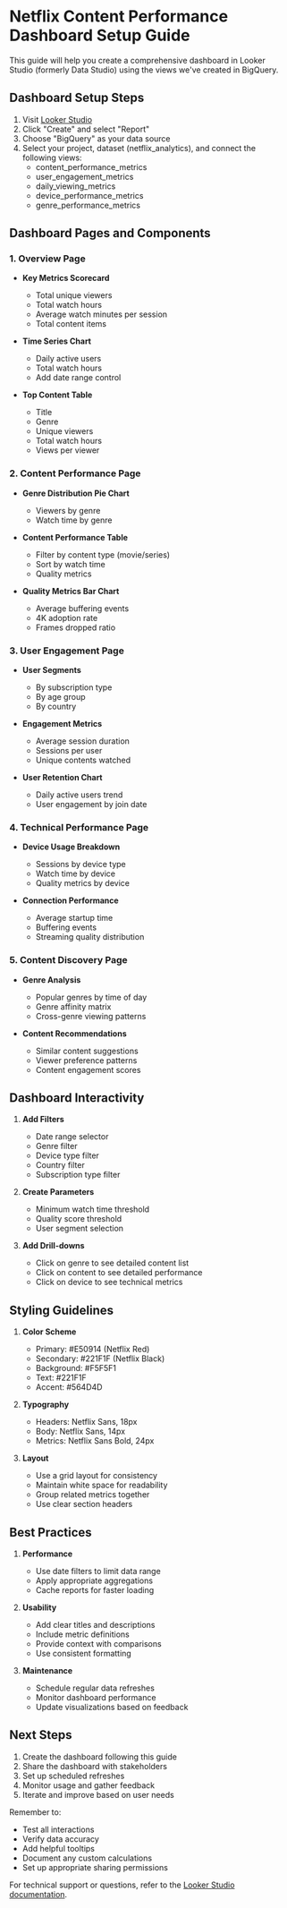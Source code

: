 # Netflix Content Performance Dashboard Setup Guide

This guide will help you create a comprehensive dashboard in Looker Studio (formerly Data Studio) using the views we've created in BigQuery.

## Dashboard Setup Steps

1. Visit [Looker Studio](https://lookerstudio.google.com/)
2. Click "Create" and select "Report"
3. Choose "BigQuery" as your data source
4. Select your project, dataset (netflix_analytics), and connect the following views:
   - content_performance_metrics
   - user_engagement_metrics
   - daily_viewing_metrics
   - device_performance_metrics
   - genre_performance_metrics

## Dashboard Pages and Components

### 1. Overview Page
- **Key Metrics Scorecard**
  - Total unique viewers
  - Total watch hours
  - Average watch minutes per session
  - Total content items
  
- **Time Series Chart**
  - Daily active users
  - Total watch hours
  - Add date range control
  
- **Top Content Table**
  - Title
  - Genre
  - Unique viewers
  - Total watch hours
  - Views per viewer

### 2. Content Performance Page
- **Genre Distribution Pie Chart**
  - Viewers by genre
  - Watch time by genre
  
- **Content Performance Table**
  - Filter by content type (movie/series)
  - Sort by watch time
  - Quality metrics
  
- **Quality Metrics Bar Chart**
  - Average buffering events
  - 4K adoption rate
  - Frames dropped ratio

### 3. User Engagement Page
- **User Segments**
  - By subscription type
  - By age group
  - By country
  
- **Engagement Metrics**
  - Average session duration
  - Sessions per user
  - Unique contents watched
  
- **User Retention Chart**
  - Daily active users trend
  - User engagement by join date

### 4. Technical Performance Page
- **Device Usage Breakdown**
  - Sessions by device type
  - Watch time by device
  - Quality metrics by device
  
- **Connection Performance**
  - Average startup time
  - Buffering events
  - Streaming quality distribution

### 5. Content Discovery Page
- **Genre Analysis**
  - Popular genres by time of day
  - Genre affinity matrix
  - Cross-genre viewing patterns
  
- **Content Recommendations**
  - Similar content suggestions
  - Viewer preference patterns
  - Content engagement scores

## Dashboard Interactivity

1. **Add Filters**
   - Date range selector
   - Genre filter
   - Device type filter
   - Country filter
   - Subscription type filter

2. **Create Parameters**
   - Minimum watch time threshold
   - Quality score threshold
   - User segment selection

3. **Add Drill-downs**
   - Click on genre to see detailed content list
   - Click on content to see detailed performance
   - Click on device to see technical metrics

## Styling Guidelines

1. **Color Scheme**
   - Primary: #E50914 (Netflix Red)
   - Secondary: #221F1F (Netflix Black)
   - Background: #F5F5F1
   - Text: #221F1F
   - Accent: #564D4D

2. **Typography**
   - Headers: Netflix Sans, 18px
   - Body: Netflix Sans, 14px
   - Metrics: Netflix Sans Bold, 24px

3. **Layout**
   - Use a grid layout for consistency
   - Maintain white space for readability
   - Group related metrics together
   - Use clear section headers

## Best Practices

1. **Performance**
   - Use date filters to limit data range
   - Apply appropriate aggregations
   - Cache reports for faster loading

2. **Usability**
   - Add clear titles and descriptions
   - Include metric definitions
   - Provide context with comparisons
   - Use consistent formatting

3. **Maintenance**
   - Schedule regular data refreshes
   - Monitor dashboard performance
   - Update visualizations based on feedback

## Next Steps

1. Create the dashboard following this guide
2. Share the dashboard with stakeholders
3. Set up scheduled refreshes
4. Monitor usage and gather feedback
5. Iterate and improve based on user needs

Remember to:
- Test all interactions
- Verify data accuracy
- Add helpful tooltips
- Document any custom calculations
- Set up appropriate sharing permissions

For technical support or questions, refer to the [Looker Studio documentation](https://support.google.com/looker-studio).
